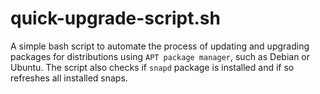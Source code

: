 # quick-upgrade-script.sh
A simple bash script to automate the process of updating and upgrading packages for distributions using `APT package manager`, such as Debian or Ubuntu. The script also checks if `snapd` package is installed and if so refreshes all installed snaps.
